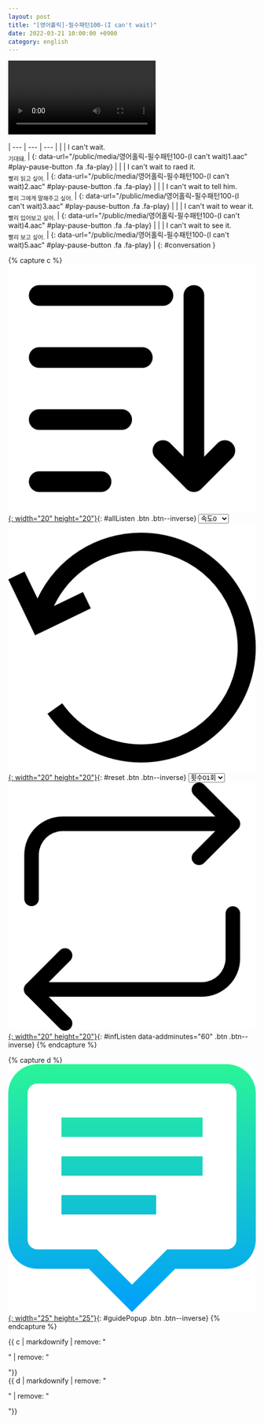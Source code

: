 ```yaml
---
layout: post
title: "[영어홀릭]-필수패턴100-(I can't wait)"
date: 2022-03-21 10:00:00 +0900
category: english
---
```


<div class="video-container">
    <video id="player" class="video-js vjs-default-skin vjs-big-play-centered" data-json="/public/json/영어홀릭-필수패턴100-(I can't wait).json"></video>
</div>

| --- | --- | --- |
| | I can't wait.<br /><sub>기대돼.</sub> | [](#){: data-url="/public/media/영어홀릭-필수패턴100-(I can't wait)1.aac" #play-pause-button .fa .fa-play} |
| | I can't wait to raed it.<br /><sub>빨리 읽고 싶어.</sub> | [](#){: data-url="/public/media/영어홀릭-필수패턴100-(I can't wait)2.aac" #play-pause-button .fa .fa-play} |
| | I can't wait to tell him.<br /><sub>빨리 그에게 말해주고 싶어.</sub> | [](#){: data-url="/public/media/영어홀릭-필수패턴100-(I can't wait)3.aac" #play-pause-button .fa .fa-play} |
| | I can't wait to wear it.<br /><sub>빨리 입어보고 싶어.</sub> | [](#){: data-url="/public/media/영어홀릭-필수패턴100-(I can't wait)4.aac" #play-pause-button .fa .fa-play} |
| | I can't wait to see it.<br /><sub>빨리 보고 싶어.</sub> | [](#){: data-url="/public/media/영어홀릭-필수패턴100-(I can't wait)5.aac" #play-pause-button .fa .fa-play} |
{: #conversation }

{% capture c %}
  [![](/public/icon/sorting-order-button.png){: width="20" height="20"}](#){: #allListen .btn .btn--inverse}
  <select id="playbackspeed">
    <option value="2.0">속도+2</option>
    <option value="1.5">속도+1</option>
    <option value="1.0" selected>속도0</option>
    <option value="0.75">속도-1</option>
    <option value="0.5">속도-2</option>
  </select>
  [![](/public/icon/reset-button.png){: width="20" height="20"}](#){: #reset .btn .btn--inverse}
  <select id="ringsToPlay">
    <option value="1">횟수01회</option>
    <option value="2">횟수02회</option>
    <option value="3">횟수03회</option>
    <option value="4">횟수04회</option>
    <option value="5">횟수05회</option>
    <option value="7">횟수07회</option>
    <option value="10">횟수10회</option>
  </select>
  [![](/public/icon/repeat-button.png){: width="20" height="20"}](#){: #infListen data-addminutes="60" .btn .btn--inverse}
{% endcapture %}

{% capture d %}
[![](/public/icon/open-popup-button.png){: width="25" height="25"}](#){: #guidePopup .btn .btn--inverse}
{% endcapture %}

<div class="bottom-bar">
  <div class="bottom-bar1"></div>
  <div class="bottom-bar2">{{ c | markdownify | remove: "<p>" | remove: "</p>"}}</div>
  <div class="bottom-bar3">{{ d | markdownify | remove: "<p>" | remove: "</p>"}}</div>
</div>